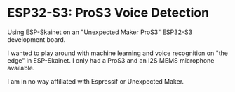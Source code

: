 # ESP32-S3: ProS3 Voice Detection

Using ESP-Skainet on an "Unexpected Maker ProS3" ESP32-S3 development board.

I wanted to play around with machine learning and voice recognition on "the edge" in ESP-Skainet. I only had a ProS3 and an I2S MEMS microphone available.

I am in no way affiliated with Espressif or Unexpected Maker.
